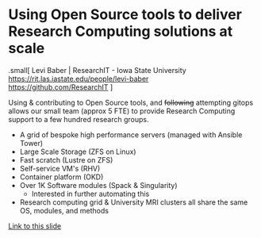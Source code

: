 # Using Open Source tools to deliver Research Computing solutions at scale

.small[
Levi Baber | ResearchIT - Iowa State University  
https://rit.las.iastate.edu/people/levi-baber  
https://github.com/ResearchIT
]

Using & contributing to Open Source tools,
and ~~following~~ attempting gitops allows
our small team (approx 5 FTE)
to provide Research Computing support to
a few hundred research groups.

* A grid of bespoke high performance servers (managed with Ansible Tower)
* Large Scale Storage (ZFS on Linux)
* Fast scratch (Lustre on ZFS)
* Self-service VM's (RHV)
* Container platform (OKD)
* Over 1K Software modules (Spack & Singularity)
  * Interested in further automating this
* Research computing grid & University MRI clusters all share the same OS, modules, and methods

[Link to this slide](https://researchit.github.io/RIT-Presentations/RIT-Presentations/sc18_cc_lightning_talk/index.html)
